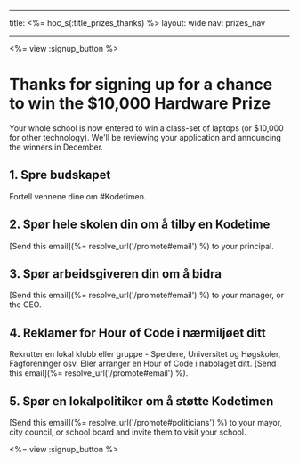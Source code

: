 * * *

title: <%= hoc_s(:title_prizes_thanks) %> layout: wide nav: prizes_nav

* * *

<%= view :signup_button %>

# Thanks for signing up for a chance to win the $10,000 Hardware Prize

Your whole school is now entered to win a class-set of laptops (or $10,000 for other technology). We'll be reviewing your application and announcing the winners in December.

## 1. Spre budskapet

Fortell vennene dine om #Kodetimen.

## 2. Spør hele skolen din om å tilby en Kodetime

[Send this email](%= resolve_url('/promote#email') %) to your principal.

## 3. Spør arbeidsgiveren din om å bidra

[Send this email](%= resolve_url('/promote#email') %) to your manager, or the CEO.

## 4. Reklamer for Hour of Code i nærmiljøet ditt

Rekrutter en lokal klubb eller gruppe - Speidere, Universitet og Høgskoler, Fagforeninger osv. Eller arranger en Hour of Code i nabolaget ditt. [Send this email](%= resolve_url('/promote#email') %).

## 5. Spør en lokalpolitiker om å støtte Kodetimen

[Send this email](%= resolve_url('/promote#politicians') %) to your mayor, city council, or school board and invite them to visit your school.

<%= view :signup_button %>